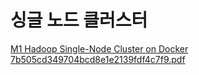 # 싱글 노드 클러스터

[M1 Hadoop Single-Node Cluster on Docker 7b505cd349704bcd8e1e2139fdf4c7f9.pdf](M1%20Hadoop%20Single-Node%20Cluster%20on%20Docker%207b505cd349704bcd8e1e2139fdf4c7f9.pdf)